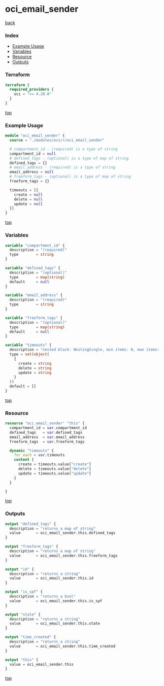 # oci_email_sender

[back](../oci.md)

### Index

- [Example Usage](#example-usage)
- [Variables](#variables)
- [Resource](#resource)
- [Outputs](#outputs)

### Terraform

```terraform
terraform {
  required_providers {
    oci = ">= 4.20.0"
  }
}
```

[top](#index)

### Example Usage

```terraform
module "oci_email_sender" {
  source = "./modules/oci/r/oci_email_sender"

  # compartment_id - (required) is a type of string
  compartment_id = null
  # defined_tags - (optional) is a type of map of string
  defined_tags = {}
  # email_address - (required) is a type of string
  email_address = null
  # freeform_tags - (optional) is a type of map of string
  freeform_tags = {}

  timeouts = [{
    create = null
    delete = null
    update = null
  }]
}
```

[top](#index)

### Variables

```terraform
variable "compartment_id" {
  description = "(required)"
  type        = string
}

variable "defined_tags" {
  description = "(optional)"
  type        = map(string)
  default     = null
}

variable "email_address" {
  description = "(required)"
  type        = string
}

variable "freeform_tags" {
  description = "(optional)"
  type        = map(string)
  default     = null
}

variable "timeouts" {
  description = "nested block: NestingSingle, min items: 0, max items: 0"
  type = set(object(
    {
      create = string
      delete = string
      update = string
    }
  ))
  default = []
}
```

[top](#index)

### Resource

```terraform
resource "oci_email_sender" "this" {
  compartment_id = var.compartment_id
  defined_tags   = var.defined_tags
  email_address  = var.email_address
  freeform_tags  = var.freeform_tags

  dynamic "timeouts" {
    for_each = var.timeouts
    content {
      create = timeouts.value["create"]
      delete = timeouts.value["delete"]
      update = timeouts.value["update"]
    }
  }

}
```

[top](#index)

### Outputs

```terraform
output "defined_tags" {
  description = "returns a map of string"
  value       = oci_email_sender.this.defined_tags
}

output "freeform_tags" {
  description = "returns a map of string"
  value       = oci_email_sender.this.freeform_tags
}

output "id" {
  description = "returns a string"
  value       = oci_email_sender.this.id
}

output "is_spf" {
  description = "returns a bool"
  value       = oci_email_sender.this.is_spf
}

output "state" {
  description = "returns a string"
  value       = oci_email_sender.this.state
}

output "time_created" {
  description = "returns a string"
  value       = oci_email_sender.this.time_created
}

output "this" {
  value = oci_email_sender.this
}
```

[top](#index)